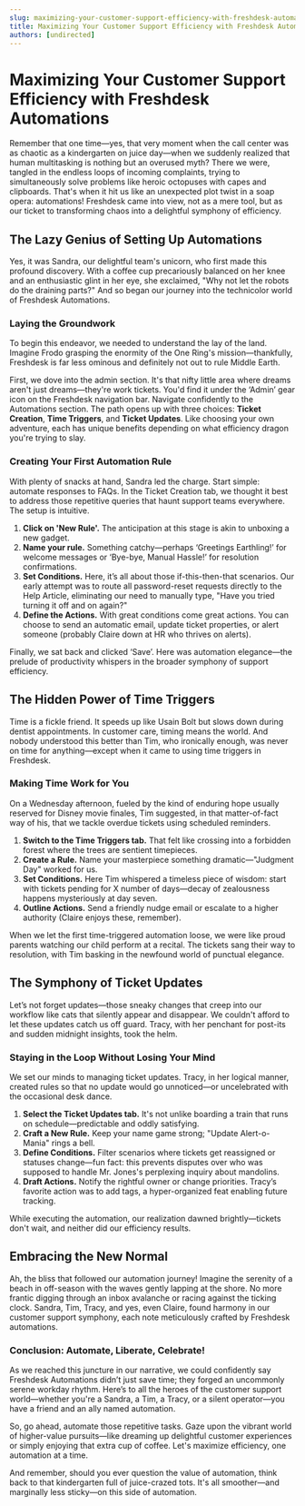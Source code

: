 ```yaml
---
slug: maximizing-your-customer-support-efficiency-with-freshdesk-automations
title: Maximizing Your Customer Support Efficiency with Freshdesk Automations
authors: [undirected]
---
```



# Maximizing Your Customer Support Efficiency with Freshdesk Automations

Remember that one time—yes, that very moment when the call center was as chaotic as a kindergarten on juice day—when we suddenly realized that human multitasking is nothing but an overused myth? There we were, tangled in the endless loops of incoming complaints, trying to simultaneously solve problems like heroic octopuses with capes and clipboards. That's when it hit us like an unexpected plot twist in a soap opera: automations! Freshdesk came into view, not as a mere tool, but as our ticket to transforming chaos into a delightful symphony of efficiency.

## The Lazy Genius of Setting Up Automations

Yes, it was Sandra, our delightful team's unicorn, who first made this profound discovery. With a coffee cup precariously balanced on her knee and an enthusiastic glint in her eye, she exclaimed, "Why not let the robots do the draining parts?" And so began our journey into the technicolor world of Freshdesk Automations.

### Laying the Groundwork

To begin this endeavor, we needed to understand the lay of the land. Imagine Frodo grasping the enormity of the One Ring's mission—thankfully, Freshdesk is far less ominous and definitely not out to rule Middle Earth. 

First, we dove into the admin section. It's that nifty little area where dreams aren't just dreams—they're work tickets. You'd find it under the ‘Admin’ gear icon on the Freshdesk navigation bar. Navigate confidently to the Automations section. The path opens up with three choices: **Ticket Creation**, **Time Triggers**, and **Ticket Updates**. Like choosing your own adventure, each has unique benefits depending on what efficiency dragon you're trying to slay.

### Creating Your First Automation Rule

With plenty of snacks at hand, Sandra led the charge. Start simple: automate responses to FAQs. In the Ticket Creation tab, we thought it best to address those repetitive queries that haunt support teams everywhere. The setup is intuitive. 

1. **Click on 'New Rule'.** The anticipation at this stage is akin to unboxing a new gadget.
2. **Name your rule.** Something catchy—perhaps ‘Greetings Earthling!’ for welcome messages or ‘Bye-bye, Manual Hassle!’ for resolution confirmations.
3. **Set Conditions.** Here, it’s all about those if-this-then-that scenarios. Our early attempt was to route all password-reset requests directly to the Help Article, eliminating our need to manually type, "Have you tried turning it off and on again?"
4. **Define the Actions.** With great conditions come great actions. You can choose to send an automatic email, update ticket properties, or alert someone (probably Claire down at HR who thrives on alerts). 

Finally, we sat back and clicked ‘Save’. Here was automation elegance—the prelude of productivity whispers in the broader symphony of support efficiency.

## The Hidden Power of Time Triggers

Time is a fickle friend. It speeds up like Usain Bolt but slows down during dentist appointments. In customer care, timing means the world. And nobody understood this better than Tim, who ironically enough, was never on time for anything—except when it came to using time triggers in Freshdesk.

### Making Time Work for You

On a Wednesday afternoon, fueled by the kind of enduring hope usually reserved for Disney movie finales, Tim suggested, in that matter-of-fact way of his, that we tackle overdue tickets using scheduled reminders.

1. **Switch to the Time Triggers tab.** That felt like crossing into a forbidden forest where the trees are sentient timepieces.
2. **Create a Rule.** Name your masterpiece something dramatic—"Judgment Day" worked for us.
3. **Set Conditions.** Here Tim whispered a timeless piece of wisdom: start with tickets pending for X number of days—decay of zealousness happens mysteriously at day seven.
4. **Outline Actions.** Send a friendly nudge email or escalate to a higher authority (Claire enjoys these, remember). 

When we let the first time-triggered automation loose, we were like proud parents watching our child perform at a recital. The tickets sang their way to resolution, with Tim basking in the newfound world of punctual elegance. 

## The Symphony of Ticket Updates

Let’s not forget updates—those sneaky changes that creep into our workflow like cats that silently appear and disappear. We couldn't afford to let these updates catch us off guard. Tracy, with her penchant for post-its and sudden midnight insights, took the helm.

### Staying in the Loop Without Losing Your Mind

We set our minds to managing ticket updates. Tracy, in her logical manner, created rules so that no update would go unnoticed—or uncelebrated with the occasional desk dance.

1. **Select the Ticket Updates tab.** It's not unlike boarding a train that runs on schedule—predictable and oddly satisfying.
2. **Craft a New Rule.** Keep your name game strong; "Update Alert-o-Mania" rings a bell.
3. **Define Conditions.** Filter scenarios where tickets get reassigned or statuses change—fun fact: this prevents disputes over who was supposed to handle Mr. Jones's perplexing inquiry about mandolins.
4. **Draft Actions.** Notify the rightful owner or change priorities. Tracy’s favorite action was to add tags, a hyper-organized feat enabling future tracking.
 
While executing the automation, our realization dawned brightly—tickets don't wait, and neither did our efficiency results. 

## Embracing the New Normal

Ah, the bliss that followed our automation journey! Imagine the serenity of a beach in off-season with the waves gently lapping at the shore. No more frantic digging through an inbox avalanche or racing against the ticking clock. Sandra, Tim, Tracy, and yes, even Claire, found harmony in our customer support symphony, each note meticulously crafted by Freshdesk automations.

### Conclusion: Automate, Liberate, Celebrate!

As we reached this juncture in our narrative, we could confidently say Freshdesk Automations didn’t just save time; they forged an uncommonly serene workday rhythm. Here’s to all the heroes of the customer support world—whether you're a Sandra, a Tim, a Tracy, or a silent operator—you have a friend and an ally named automation. 

So, go ahead, automate those repetitive tasks. Gaze upon the vibrant world of higher-value pursuits—like dreaming up delightful customer experiences or simply enjoying that extra cup of coffee. Let's maximize efficiency, one automation at a time.

And remember, should you ever question the value of automation, think back to that kindergarten full of juice-crazed tots. It's all smoother—and marginally less sticky—on this side of automation.